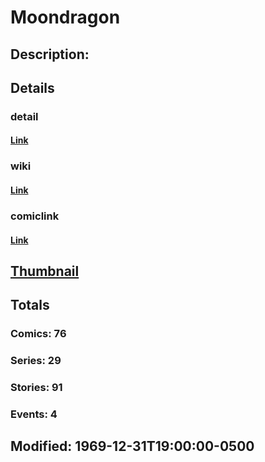 # Moondragon
## Description: 
## Details
### detail
#### [Link](http://marvel.com/characters/1500/moondragon?utm_campaign=apiRef&utm_source=225578a89fc76f3d20fbffda5d17a88d)
### wiki
#### [Link](http://marvel.com/universe/Moondragon?utm_campaign=apiRef&utm_source=225578a89fc76f3d20fbffda5d17a88d)
### comiclink
#### [Link](http://marvel.com/comics/characters/1009451/moondragon?utm_campaign=apiRef&utm_source=225578a89fc76f3d20fbffda5d17a88d)
## [Thumbnail](http://i.annihil.us/u/prod/marvel/i/mg/b/a0/4c003d2ebd6c5.jpg)
## Totals
### Comics: 76
### Series: 29
### Stories: 91
### Events: 4
## Modified: 1969-12-31T19:00:00-0500